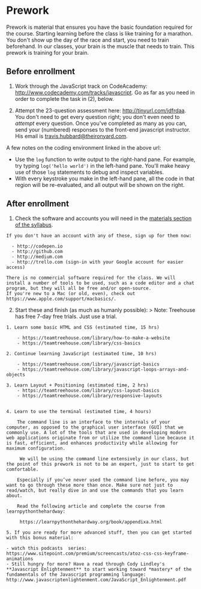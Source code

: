 # Prework

Prework is material that ensures you have the basic foundation required for the course. Starting learning before the class is like training for a marathon. You don't show up the day of the race and start, you need to train beforehand. In our classes, your brain is the muscle that needs to train. This prework is training for your brain.

## Before enrollment

  1. Work through the JavaScript track on CodeAcademy: http://www.codecademy.com/tracks/javascript. Go as far as you need in order to complete the task in (2), below.

  2. Attempt the 23-question assessment here: http://tinyurl.com/jdfrdaa. You don't need to get every question right; you don't even need to *attempt* every question. Once you've completed as many as you can, send your (numbered) responses to the front-end javascript instructor. His email is travis.hubbard@theironyard.com.

  A few notes on the coding environment linked in the above url:

  - Use the `log` function to write output to the right-hand pane. For example, try typing `log('hello world')` in the left-hand pane. You'll make heavy use of those `log` statements to debug and inspect variables.
  - With every keystroke you make in the left-hand pane, all the code in that region will be re-evaluated, and all output will be shown on the right.


## After enrollment

  1. Check the software and accounts you will need in the [materials section of the syllabus](https://github.com/TIY-Houston-Front-End-Engineering/Course-Guide/blob/master/Resources/syllabus.md).

    If you don't have an account with any of these, sign up for them now:

      - http://codepen.io
      - http://github.com
      - http://medium.com
      - http://trello.com (sign-in with your Google account for easier access)

    There is no commercial software required for the class. We will install a number of tools to be used, such as a code editor and a chat program, but they will all be free and/or open-source.
    If you're new to a Mac (or old, even), check out https://www.apple.com/support/macbasics/.

  2. Start these and finish (as much as humanly possible):
    > Note: Treehouse has free 7-day free trials. Just use a trial.

    1. Learn some basic HTML and CSS (estimated time, 15 hrs)

        - https://teamtreehouse.com/library/how-to-make-a-website
        - https://teamtreehouse.com/library/css-basics

    2. Continue learning JavaScript (estimated time, 10 hrs)

        - https://teamtreehouse.com/library/javascript-basics
        - https://teamtreehouse.com/library/javascript-loops-arrays-and-objects

    3. Learn Layout + Positioning (estimated time, 2 hrs)
        - https://teamtreehouse.com/library/css-layout-basics        
        - https://teamtreehouse.com/library/responsive-layouts


    4. Learn to use the terminal (estimated time, 4 hours)

        The command line is an interface to the internals of your computer, as opposed to the graphical user interface (GUI) that we commonly use. A lot of the tools that are used in developing modern web applications originate from or utilize the command line because it is fast, efficient, and enhances productivity while allowing for maximum configuration.

         We will be using the command line extensively in our class, but the point of this prework is not to be an expert, just to start to get comfortable.

        Especially if you’ve never used the command line before, you may want to go through these more than once. Make sure not just to read/watch, but really dive in and use the commands that you learn about.

        Read the following article and complete the course from learnpythonthehardway:        

         https://learnpythonthehardway.org/book/appendixa.html

    5. If you are ready for more advanced stuff, then you can get started with this bonus material:

    - watch this podcasts  series: https://www.sitepoint.com/premium/screencasts/atoz-css-css-keyframe-animations
    - Still hungry for more? Have a read through Cody Lindley's **Javascript Enlightenment** to start working toward *mastery* of the fundamentals of the Javascript programming language: http://www.javascriptenlightenment.com/JavaScript_Enlightenment.pdf

